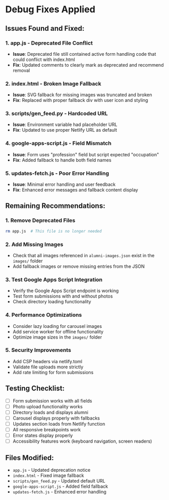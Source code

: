 # Debug Fixes Applied

## Issues Found and Fixed:

### 1. **app.js - Deprecated File Conflict**
- **Issue**: Deprecated file still contained active form handling code that could conflict with index.html
- **Fix**: Updated comments to clearly mark as deprecated and recommend removal

### 2. **index.html - Broken Image Fallback**
- **Issue**: SVG fallback for missing images was truncated and broken
- **Fix**: Replaced with proper fallback div with user icon and styling

### 3. **scripts/gen_feed.py - Hardcoded URL**
- **Issue**: Environment variable had placeholder URL
- **Fix**: Updated to use proper Netlify URL as default

### 4. **google-apps-script.js - Field Mismatch**
- **Issue**: Form uses "profession" field but script expected "occupation"
- **Fix**: Added fallback to handle both field names

### 5. **updates-fetch.js - Poor Error Handling**
- **Issue**: Minimal error handling and user feedback
- **Fix**: Enhanced error messages and fallback content display

## Remaining Recommendations:

### 1. **Remove Deprecated Files**
```bash
rm app.js  # This file is no longer needed
```

### 2. **Add Missing Images**
- Check that all images referenced in `alumni-images.json` exist in the `images/` folder
- Add fallback images or remove missing entries from the JSON

### 3. **Test Google Apps Script Integration**
- Verify the Google Apps Script endpoint is working
- Test form submissions with and without photos
- Check directory loading functionality

### 4. **Performance Optimizations**
- Consider lazy loading for carousel images
- Add service worker for offline functionality
- Optimize image sizes in the `images/` folder

### 5. **Security Improvements**
- Add CSP headers via netlify.toml
- Validate file uploads more strictly
- Add rate limiting for form submissions

## Testing Checklist:

- [ ] Form submission works with all fields
- [ ] Photo upload functionality works
- [ ] Directory loads and displays alumni
- [ ] Carousel displays properly with fallbacks
- [ ] Updates section loads from Netlify function
- [ ] All responsive breakpoints work
- [ ] Error states display properly
- [ ] Accessibility features work (keyboard navigation, screen readers)

## Files Modified:
- `app.js` - Updated deprecation notice
- `index.html` - Fixed image fallback
- `scripts/gen_feed.py` - Updated default URL
- `google-apps-script.js` - Added field fallback
- `updates-fetch.js` - Enhanced error handling